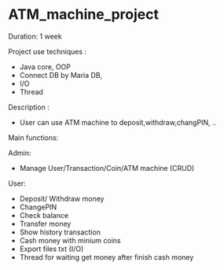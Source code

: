 # ATM_machine_project
Duration: 1 week

Project use techniques : 
+ Java core, OOP
+ Connect DB by Maria DB,
+ I/O
+ Thread

Description :
- User can use ATM machine to deposit,withdraw,changPIN, ..

Main functions:

Admin: 
- Manage User/Transaction/Coin/ATM machine (CRUD)

User: 
- Deposit/ Withdraw money
- ChangePIN
- Check balance
- Transfer money
- Show history transaction
- Cash money with minium coins
- Export files txt (I/O)
- Thread for waiting get money after finish cash money
